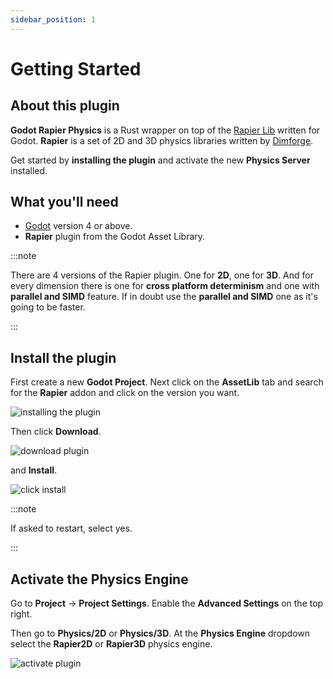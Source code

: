 ```yaml
---
sidebar_position: 1
---
```


# Getting Started

## About this plugin

**Godot Rapier Physics** is a Rust wrapper on top of the [Rapier Lib](https://rapier.rs) written for Godot. **Rapier** is a set of 2D and 3D physics libraries written by [Dimforge](https://dimforge.com).


Get started by **installing the plugin** and activate the new **Physics Server** installed.

## What you'll need

- [Godot](https://godotengine.org/download/) version 4 or above.
- **Rapier** plugin from the Godot Asset Library.

:::note

There are 4 versions of the Rapier plugin. One for **2D**, one for **3D**. And for every dimension there is one for **cross platform determinism** and one with **parallel and SIMD** feature. If in doubt use the **parallel and SIMD** one as it's going to be faster.

:::


## Install the plugin

First create a new **Godot Project**. Next click on the **AssetLib** tab and search for the **Rapier** addon and click on the version you want.

![installing the plugin](/img/intro/install-addon.png)

Then click **Download**.

![download plugin](/img/intro/download-addon.png)

and **Install**.

![click install](/img/intro/click-install.png)

:::note

If asked to restart, select yes.

:::

## Activate the Physics Engine

Go to **Project** -> **Project Settings**. Enable the **Advanced Settings** on the top right.

Then go to **Physics/2D** or **Physics/3D**. At the **Physics Engine** dropdown select the **Rapier2D** or **Rapier3D** physics engine.

![activate plugin](/img/intro/activate-plugin.png)

